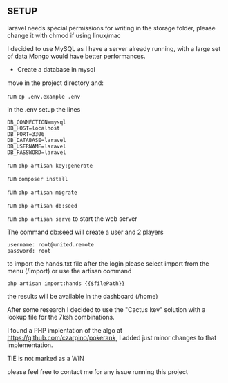 ## SETUP

laravel needs special permissions for writing in the storage folder, please change it with chmod if using linux/mac

I decided to use MySQL as I have a server already running, with a large set of data Mongo would have better performances.

- Create a database in mysql

move in the project directory and:

run `cp .env.example .env`

in the .env setup the lines

```
DB_CONNECTION=mysql
DB_HOST=localhost
DB_PORT=3306
DB_DATABASE=laravel
DB_USERNAME=laravel
DB_PASSWORD=laravel
```

run `php artisan key:generate`

run `composer install`

run `php artisan migrate`

run `php artisan db:seed`

run `php artisan serve` to start the web server


The command db:seed will create a user and 2 players

```
username: root@united.remote
password: root
```

to import the hands.txt file after the login please select import from the menu (/import) or use the artisan command

`php artisan import:hands {{$filePath}}`

the results will be available in the dashboard (/home)

After some research I decided to use the "Cactus kev" solution with a lookup file for the 7ksh combinations. 

I found a PHP implentation of the algo at https://github.com/czarpino/pokerank, I added just minor changes to that implementation.


TIE is not marked as a WIN


please feel free to contact me for any issue running this project
